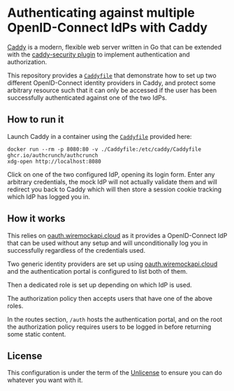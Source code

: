 # Authenticating against multiple OpenID-Connect IdPs with Caddy

[Caddy](https://caddyserver.com/) is a modern, flexible web server written in
Go that can be extended with the
[caddy-security plugin](https://github.com/greenpau/caddy-security)
to implement authentication and authorization.

This repository provides a [`Caddyfile`](Caddyfile) that demonstrate how to set
up two different OpenID-Connect identity providers in Caddy, and protect some
arbitrary resource such that it can only be accessed if the user has been
successfully authenticated against one of the two IdPs.

## How to run it

Launch Caddy in a container using the [`Caddyfile`](Caddyfile) provided here:

    docker run --rm -p 8080:80 -v ./Caddyfile:/etc/caddy/Caddyfile ghcr.io/authcrunch/authcrunch
    xdg-open http://localhost:8080

Click on one of the two configured IdP, opening its login form. Enter any
arbitrary credentials, the mock IdP will not actually validate them and will
redirect you back to Caddy which will then store a session cookie tracking
which IdP has logged you in.

## How it works

This relies on [oauth.wiremockapi.cloud](https:////oauth.wiremockapi.cloud/)
as it provides a OpenID-Connect IdP that can be used without any setup and will
unconditionally log you in successfully regardless of the credentials used.

Two generic identity providers are set up using [oauth.wiremockapi.cloud](https:////oauth.wiremockapi.cloud/)
and the authentication portal is configured to list both of them.

Then a dedicated role is set up depending on which IdP is used.

The authorization policy then accepts users that have one of the above roles.

In the routes section, `/auth` hosts the authentication portal, and on the root
the authorization policy requires users to be logged in before returning some
static content.

## License

This configuration is under the term of the
[Unlicense](https://unlicense.org) to ensure you can do
whatever you want with it.
